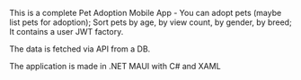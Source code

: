This is a complete Pet Adoption Mobile App - You can adopt pets (maybe list pets for adoption); Sort pets by age, by view count, by gender, by breed; It contains a user JWT factory.

The data is fetched via API from a DB.

The application is made in .NET MAUI with C# and XAML
